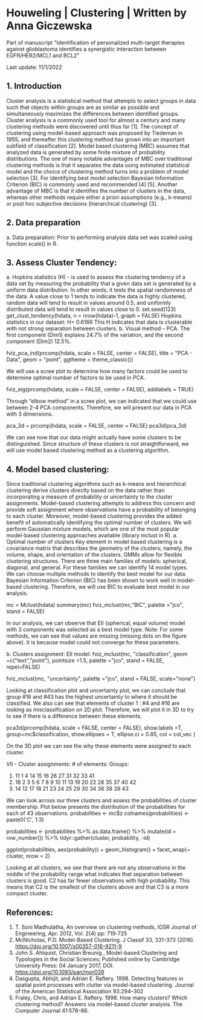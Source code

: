 # Houweling | Clustering | Written by Anna Giczewska 
Part of manuscript "Identification of personalized multi-target therapies against glioblastoma identifies a synergistic interaction between EGFR/HER2/MCL1 and BCL2"

Last update: 11/1/2022

## 1.	Introduction
Cluster analysis is a statistical method that attempts to select groups in data such that objects within groups are as similar as possible and simultaneously maximizes the differences between identified groups. Cluster analysis is a commonly used tool for almost a century and many clustering methods were discovered until thus far [1]. The concept of clustering using model-based approach was proposed by Tiedeman in 1955, and thereafter this clustering method has grown into an important subfield of classification [2]. Model based clustering (MBC) assumes that analyzed data is generated by some finite mixture of probability distributions. The one of many notable advantages of MBC over traditional clustering methods is that it separates the data using estimated statistical model and the choice of clustering method turns into a problem of model selection [3]. For identifying best model selection Bayesian Information Criterion (BIC) is commonly used and recommended [4] [5]. Another advantage of MBC is that it identifies the number of clusters in the data, whereas other methods require either a priori assumptions (e.g., k-means) or post hoc subjective decisions (hierarchical clustering) [3].

## 2.	Data preparation
a.	Data preparation: Prior to performing analysis data set was scaled using function scale() in R. 
## 3.	Assess Cluster Tendency:  
a.	Hopkins statistics (H) - is used to assess the clustering tendency of a data set by measuring the probability that a given data set is generated by a uniform data distribution. In other words, it tests the spatial randomness of the data. A value close to 1 tends to indicate the data is highly clustered, random data will tend to result in values around 0.5, and uniformly distributed data will tend to result in values close to 0. 
set.seed(123)
get_clust_tendency(hdata, n = nrow(hdata)-1, graph = FALSE)
	Hopkins statistics in our dataset:
	H= 0.6166
	This H indicates that data is clusterable with not strong separation between clusters. 
b.	Visual method – PCA. The first component (Dim1) explains 24.7% of the variation, and the second component (Dim2) 12.5%.   

fviz_pca_ind(prcomp(hdata, scale = FALSE, center = FALSE), title = "PCA - Data",
             geom = "point", ggtheme = theme_classic())
 
We will use a scree plot to determine how many factors could be used to determine optimal number of factors to be used in PCA.    

fviz_eig(prcomp(hdata, scale = FALSE, center = FALSE), addlabels = TRUE)
 
Through “elbow method” in a scree plot, we can indicated that we could use between 2-4 PCA components. Therefore, we will present our data in PCA with 3 dimensions. 

pca_3d = prcomp(hdata, scale = FALSE, center = FALSE)
pca3d(pca_3d)
 
We can see now that our data might actually have some clusters to be distinguished. Since structure of these clusters is not straightforward, we will use model based clustering method as a clustering algorithm. 

## 4.	Model based clustering:  
Since traditional clustering algorithms such as k-means and hierarchical clustering derive clusters directly based on the data rather than incorporating a measure of probability or uncertainty to the cluster assignments. Model-based clustering attempts to address this concern and provide soft assignment where observations have a probability of belonging to each cluster. Moreover, model-based clustering provides the added benefit of automatically identifying the optimal number of clusters. We will perform Gaussian mixture models, which are one of the most popular model-based clustering approaches available (library mclust in R). 
a.	Optimal number of clusters
Key element in model based clustering is a covariance matrix that describes the geometry of the clusters; namely, the volume, shape, and orientation of the clusters. GMMs allow for flexible clustering structures. There are three main families of models: spherical, diagonal, and general. For these families we can identify 14 model types. We can choose multiple methods to identify the best model for our data. Bayesian Information Criterion (BIC) has been shown to work well in model-based clustering. Therefore, we will use BIC to evaluate best model in our analysis. 

mc = Mclust(hdata)
summary(mc)
fviz_mclust(mc,"BIC", palette ="jco", stand = FALSE)
 
In our analysis, we can observe that EII (spherical, equal volume) model with 3 components was selected as a best model type. 
Note: For some methods, we can see that values are missing (missing dots on the figure above). It is because model could not converge for these parameters.  

b.	Clusters assignment:
EII model:
fviz_mclust(mc, "classification", geom =c("text","point"), pointsize =1.5, palette ="jco", stand = FALSE, repel=FALSE) 	
 

fviz_mclust(mc, "uncertainty", palette ="jco", stand = FALSE, scale="none")
 
Looking at classification plot and uncertainty plot, we can conclude that group #16 and #43 has the highest uncertainty to where it should be classified. We also can see that elements of cluster 1 : #4 and #16 are looking as misclassification on 2D plot. Therefore, we will plot it in 3D to try to see if there is a difference between these elements.   

pca3d(prcomp(hdata, scale = FALSE, center = FALSE), 
      show.labels =T, 
      group=mc$classification,
      show.ellipses = T,
      ellipse.ci = 0.85,
      col = col_vec
)
		
 
 
 
 
On the 3D plot we can see the why these elements were assigned to each cluster.  

VII -  Cluster assignments:	# of elements:	Groups:
1.	11 	1  4 14 15 16 26 27 31 32 33 41
2.	18 	2  3  5  6  7  8  9 10 11 13 19 20 22 28 35 37 40 42
3.	14	12 17 18 21 23 24 25 29 30 34 36 38 39 43

We can look across our three clusters and assess the probabilities of cluster membership. Plot below presents the distribution of the probabilities for each of 43 observations. 
probabilities <- mc$z 
colnames(probabilities) <- paste0('C', 1:3)

probabilities <- probabilities %>%
  as.data.frame() %>%
  mutate(id = row_number()) %>%
  tidyr::gather(cluster, probability, -id)

ggplot(probabilities, aes(probability)) +
  geom_histogram() +
  facet_wrap(~ cluster, nrow = 2)

 

Looking at all clusters, we see that there are not any observations in the middle of the probability range what indicates that separation between clusters is good. C2 has far fewer observations with high probability. This means that C2 is the smallest of the clusters above and that C3 is a more compact cluster. 

## References:
1.	T. Soni Madhulatha, An overview on clustering methods, IOSR Journal of Engineering, Apr. 2012, Vol. 2(4) pp: 719-725
2.	McNicholas, P.D. Model-Based Clustering. J Classif 33, 331–373 (2016). https://doi.org/10.1007/s00357-016-9211-9
3.	John S. Ahlquist, Christian Breunig , Model-based Clustering and Typologies in the Social Sciences; Published online by Cambridge University Press:  04 January 2017, DOI: https://doi.org/10.1093/pan/mpr039
4.	Dasgupta, Abhijit, and Adrian E. Raftery. 1998. Detecting features in spatial point processes with clutter via model-based clustering. Journal of the American Statistical Association 93:294–302
5.	Fraley, Chris, and Adrian E. Raftery. 1998. How many clusters? Which clustering method? Answers via model-based cluster analysis. The Computer Journal 41:578–88.

